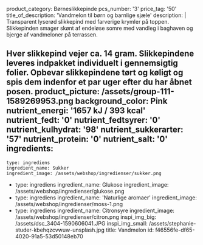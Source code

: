 product_category: Børneslikkepinde
pcs_number: '3'
price_tag: '50'
title_of_description: 'Vandmelon til børn og barnlige sjæle'
description: |
  Transparent lyserød slikkepind med farverige krymler på toppen. Slikkepinden smager skønt af endeløse somre med vandleg i baghaven og bjerge af vandmeloner på terrassen.
  
  Hver slikkepind vejer ca. 14 gram. Slikkepindene leveres indpakket individuelt i gennemsigtig folier. Opbevar slikkepindene tørt og køligt og spis dem indenfor et par uger efter du har åbnet posen.
product_picture: /assets/group-111-1589269953.png
background_color: Pink
nutrient_energi: '1657 kJ / 393 kcal'
nutrient_fedt: '0'
nutrient_fedtsyrer: '0'
nutrient_kulhydrat: '98'
nutrient_sukkerarter: '57'
nutrient_protein: '0'
nutrient_salt: '0'
ingredients:
  -
    type: ingrediens
    ingredient_name: Sukker
    ingredient_image: /assets/webshop/ingredienser/sukker.png
  -
    type: ingrediens
    ingredient_name: Glukose
    ingredient_image: /assets/webshop/ingredienser/glukose.png
  -
    type: ingrediens
    ingredient_name: 'Naturlige aromaer'
    ingredient_image: /assets/webshop/ingredienser/moss-1.png
  -
    type: ingrediens
    ingredient_name: Citronsyre
    ingredient_image: /assets/webshop/ingredienser/citron.png
inspi_img_big: /assets/dsc_3404-1590606041.JPG
inspi_img_small: /assets/stephanie-studer-kbehqzcvwuw-unsplash.jpg
title: Vandmelon
id: f46556fe-df65-4020-91a5-53d50148eb70
